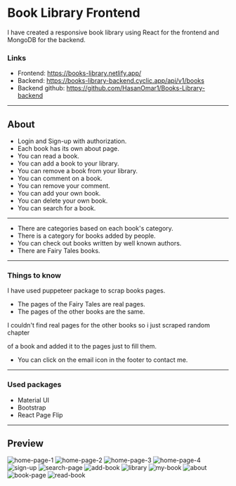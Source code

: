 # Book Library Frontend

I have created a responsive book library using React for the frontend and MongoDB for the backend.

### Links

- Frontend: https://books-library.netlify.app/
- Backend: https://books-library-backend.cyclic.app/api/v1/books
- Backend github: https://github.com/HasanOmar1/Books-Library-backend

---

## About

- Login and Sign-up with authorization.
- Each book has its own about page.
- You can read a book.
- You can add a book to your library.
- You can remove a book from your library.
- You can comment on a book.
- You can remove your comment.
- You can add your own book.
- You can delete your own book.
- You can search for a book.

---

- There are categories based on each book's category.
- There is a category for books added by people.
- You can check out books written by well known authors.
- There are Fairy Tales books.

---

### Things to know

I have used puppeteer package to scrap books pages.

- The pages of the Fairy Tales are real pages.
- The pages of the other books are the same.

I couldn't find real pages for the other books so i just scraped random chapter

of a book and added it to the pages just to fill them.

- You can click on the email icon in the footer to contact me.

---

### Used packages

- Material UI
- Bootstrap
- React Page Flip

---

## Preview

![home-page-1](./src/assets/home-1.png)
![home-page-2](./src/assets/home-2.png)
![home-page-3](./src/assets/home-3.png)
![home-page-4](./src/assets/home-4.png)
![sign-up](./src/assets/Signup.png)
![search-page](./src/assets/search-page.png)
![add-book](./src/assets/add-book.png)
![library](./src/assets/library.png)
![my-book](./src/assets/my-book.png)
![about](./src/assets/about.png)
![book-page](./src/assets/book-page.png)
![read-book](./src/assets/read-book.png)
